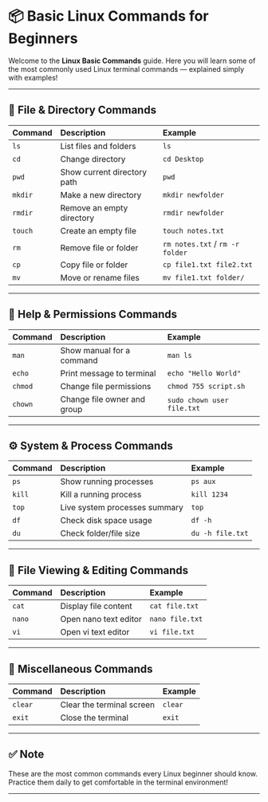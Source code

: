 # 📦 Basic Linux Commands for Beginners

Welcome to the **Linux Basic Commands** guide. Here you will learn some of the most commonly used Linux terminal commands — explained simply with examples!

---

## 📁 File & Directory Commands

| Command  | Description                      | Example                         |
|:---------|:---------------------------------|:--------------------------------|
| `ls`     | List files and folders           | `ls`                            |
| `cd`     | Change directory                 | `cd Desktop`                    |
| `pwd`    | Show current directory path      | `pwd`                           |
| `mkdir`  | Make a new directory             | `mkdir newfolder`               |
| `rmdir`  | Remove an empty directory        | `rmdir newfolder`               |
| `touch`  | Create an empty file             | `touch notes.txt`               |
| `rm`     | Remove file or folder            | `rm notes.txt` / `rm -r folder` |
| `cp`     | Copy file or folder              | `cp file1.txt file2.txt`        |
| `mv`     | Move or rename files             | `mv file1.txt folder/`          |

---

## 📖 Help & Permissions Commands

| Command      | Description                     | Example                         |
|:-------------|:--------------------------------|:--------------------------------|
| `man`        | Show manual for a command       | `man ls`                        |
| `echo`       | Print message to terminal       | `echo "Hello World"`            |
| `chmod`      | Change file permissions         | `chmod 755 script.sh`           |
| `chown`      | Change file owner and group     | `sudo chown user file.txt`      |

---

## ⚙️ System & Process Commands

| Command      | Description                     | Example               |
|:-------------|:--------------------------------|:----------------------|
| `ps`         | Show running processes          | `ps aux`              |
| `kill`       | Kill a running process          | `kill 1234`           |
| `top`        | Live system processes summary   | `top`                 |
| `df`         | Check disk space usage          | `df -h`               |
| `du`         | Check folder/file size          | `du -h file.txt`      |

---

## 📑 File Viewing & Editing Commands

| Command      | Description                   | Example                   |
|:-------------|:------------------------------|:--------------------------|
| `cat`        | Display file content          | `cat file.txt`            |
| `nano`       | Open nano text editor         | `nano file.txt`           |
| `vi`         | Open vi text editor           | `vi file.txt`             |

---

## 🧹 Miscellaneous Commands

| Command      | Description                     | Example    |
|:-------------|:--------------------------------|:-----------|
| `clear`      | Clear the terminal screen       | `clear`    |
| `exit`       | Close the terminal              | `exit`     |

---

## ✅ Note  
These are the most common commands every Linux beginner should know. Practice them daily to get comfortable in the terminal environment!

---

